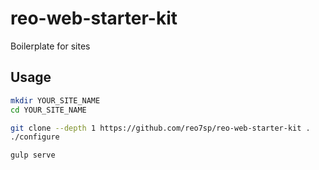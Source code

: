 # reo-web-starter-kit
Boilerplate for sites

## Usage
```sh
mkdir YOUR_SITE_NAME
cd YOUR_SITE_NAME

git clone --depth 1 https://github.com/reo7sp/reo-web-starter-kit .
./configure

gulp serve
```
